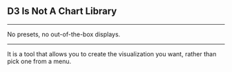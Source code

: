 ##  D3 Is Not A Chart Library

***

No presets, no out-of-the-box displays.

***

It is a tool that allows you to create the visualization you want, rather than pick one from a menu.
